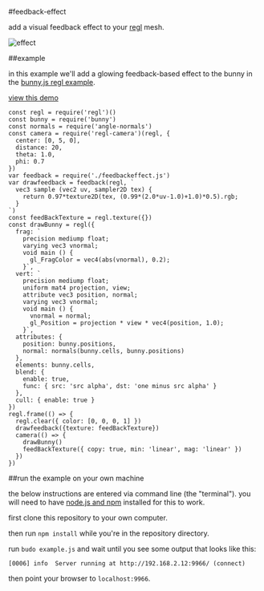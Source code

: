 #feedback-effect

add a visual feedback effect to your [regl](http://regl.party) mesh.

![effect](http://kitties.neocities.org/assets/feedbackeffect.png)

##example

in this example we'll add a glowing feedback-based effect to
the bunny in the [bunny.js regl
example](https://github.com/regl-project/regl/blob/gh-pages/example/bunny.js).

[view this demo](http://kitties.neocities.org/fbexample.html)


```
const regl = require('regl')()
const bunny = require('bunny')
const normals = require('angle-normals')
const camera = require('regl-camera')(regl, {
  center: [0, 5, 0],
  distance: 20,
  theta: 1.0,
  phi: 0.7 
})
var feedback = require('./feedbackeffect.js')
var drawfeedback = feedback(regl, `
  vec3 sample (vec2 uv, sampler2D tex) {
    return 0.97*texture2D(tex, (0.99*(2.0*uv-1.0)+1.0)*0.5).rgb;
  }
`)
const feedBackTexture = regl.texture({})
const drawBunny = regl({
  frag: `
    precision mediump float;
    varying vec3 vnormal;
    void main () {
      gl_FragColor = vec4(abs(vnormal), 0.2);
    }`,
  vert: `
    precision mediump float;
    uniform mat4 projection, view;
    attribute vec3 position, normal;
    varying vec3 vnormal;
    void main () {
      vnormal = normal;
      gl_Position = projection * view * vec4(position, 1.0);
    }`,
  attributes: {
    position: bunny.positions,
    normal: normals(bunny.cells, bunny.positions)
  },
  elements: bunny.cells,
  blend: {
    enable: true,
    func: { src: 'src alpha', dst: 'one minus src alpha' }
  },
  cull: { enable: true }
})
regl.frame(() => {
  regl.clear({ color: [0, 0, 0, 1] })
  drawfeedback({texture: feedBackTexture})
  camera(() => {
    drawBunny()
    feedBackTexture({ copy: true, min: 'linear', mag: 'linear' })
  })
})
```

##run the example on your own machine

the below instructions are entered via command line (the
"terminal"). you will need to have
[node.js and npm](https://nodejs.org/en/download/)
installed for this to work.

first clone this repository to your own computer. 

then run `npm install` while you're in the repository directory.

run `budo example.js` and wait until you see some output that looks like
this:

`[0006] info  Server running at http://192.168.2.12:9966/ (connect)`

then point your browser to `localhost:9966`.
